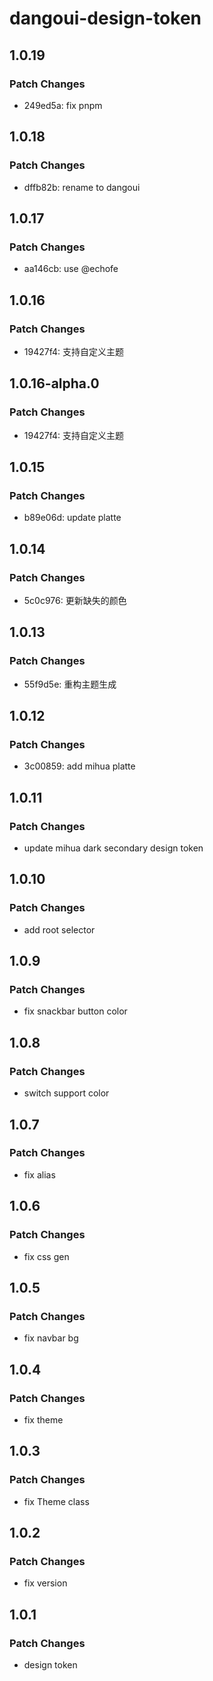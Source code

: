 # dangoui-design-token

## 1.0.19

### Patch Changes

- 249ed5a: fix pnpm

## 1.0.18

### Patch Changes

- dffb82b: rename to dangoui

## 1.0.17

### Patch Changes

- aa146cb: use @echofe

## 1.0.16

### Patch Changes

- 19427f4: 支持自定义主题

## 1.0.16-alpha.0

### Patch Changes

- 19427f4: 支持自定义主题

## 1.0.15

### Patch Changes

- b89e06d: update platte

## 1.0.14

### Patch Changes

- 5c0c976: 更新缺失的颜色

## 1.0.13

### Patch Changes

- 55f9d5e: 重构主题生成

## 1.0.12

### Patch Changes

- 3c00859: add mihua platte

## 1.0.11

### Patch Changes

- update mihua dark secondary design token

## 1.0.10

### Patch Changes

- add root selector

## 1.0.9

### Patch Changes

- fix snackbar button color

## 1.0.8

### Patch Changes

- switch support color

## 1.0.7

### Patch Changes

- fix alias

## 1.0.6

### Patch Changes

- fix css gen

## 1.0.5

### Patch Changes

- fix navbar bg

## 1.0.4

### Patch Changes

- fix theme

## 1.0.3

### Patch Changes

- fix Theme class

## 1.0.2

### Patch Changes

- fix version

## 1.0.1

### Patch Changes

- design token

